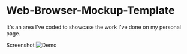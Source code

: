 # Web-Browser-Mockup-Template
It's an area I've coded to showcase the work I've done on my personal page.

Screenshot
![Demo](https://resmim.net/f/xxPOwO.png)
